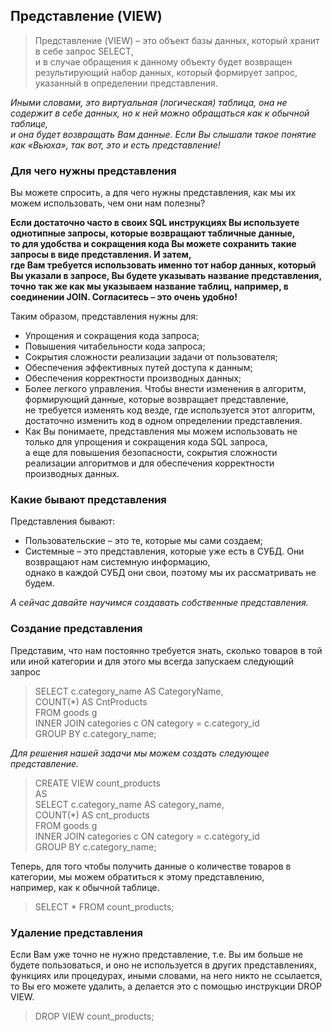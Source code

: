 ## Представление (VIEW)

>Представление (VIEW) – это объект базы данных, который хранит в себе запрос SELECT,  
>и в случае обращения к данному объекту будет возвращен результирующий набор данных, который формирует запрос,  
>указанный в определении представления.

*Иными словами, это виртуальная (логическая) таблица, она не содержит в себе данных, но к ней можно обращаться как к обычной таблице,  
и она будет возвращать Вам данные. Если Вы слышали такое понятие как «Вьюха», так вот, это и есть представление!*

### Для чего нужны представления

Вы можете спросить, а для чего нужны представления, как мы их можем использовать, чем они нам полезны?  

**Если достаточно часто в своих SQL инструкциях Вы используете однотипные запросы, которые возвращают табличные данные,  
то для удобства и сокращения кода Вы можете сохранить такие запросы в виде представления. И затем,  
где Вам требуется использовать именно тот набор данных, который Вы указали в запросе, Вы будете указывать название представления,  
точно так же как мы указываем название таблиц, например, в соединении JOIN. Согласитесь – это очень удобно!**

Таким образом, представления нужны для:

* Упрощения и сокращения кода запроса;
* Повышения читабельности кода запроса;
* Сокрытия сложности реализации задачи от пользователя;
* Обеспечения эффективных путей доступа к данным;
* Обеспечения корректности производных данных;
* Более легкого управления. Чтобы внести изменения в алгоритм, формирующий данные, которые возвращает представление,  
не требуется изменять код везде, где используется этот алгоритм, достаточно изменить код в одном определении представления.
* Как Вы понимаете, представления мы можем использовать не только для упрощения и сокращения кода SQL запроса,  
а еще для повышения безопасности, сокрытия сложности реализации алгоритмов и для обеспечения корректности производных данных.

### Какие бывают представления

Представления бывают:

* Пользовательские – это те, которые мы сами создаем;
* Системные – это представления, которые уже есть в СУБД. Они возвращают нам системную информацию,  
однако в каждой СУБД они свои, поэтому мы их рассматривать не будем.  

*А сейчас давайте научимся создавать собственные представления.*  

### Создание представления

Представим, что нам постоянно требуется знать, сколько товаров в той или иной категории и для этого мы всегда запускаем следующий запрос  

>SELECT c.category_name AS CategoryName,  
>COUNT(*) AS CntProducts  
>FROM goods g  
>INNER JOIN categories c ON category = c.category_id  
>GROUP BY c.category_name;  

*Для решения нашей задачи мы можем создать следующее представление.*  

>CREATE VIEW count_products  
>AS  
>SELECT c.category_name AS category_name,  
>COUNT(*) AS cnt_products  
>FROM goods g  
>INNER JOIN categories c ON category = c.category_id  
>GROUP BY c.category_name;  

Теперь, для того чтобы получить данные о количестве товаров в категории, мы можем обратиться к этому представлению,  
например, как к обычной таблице.  

>SELECT * FROM count_products;  

### Удаление представления

Если Вам уже точно не нужно представление, т.е. Вы им больше не будете пользоваться, и оно не используется в других представлениях,  
функциях или процедурах, иными словами, на него никто не ссылается, то Вы его можете удалить, а делается это с помощью инструкции DROP VIEW.  

>DROP VIEW count_products;